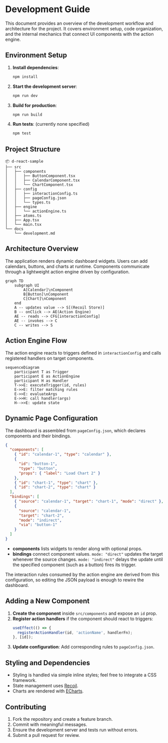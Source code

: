 # Development Guide

This document provides an overview of the development workflow and architecture for the project. It covers environment setup, code organization, and the internal mechanics that connect UI components with the action engine.

## Environment Setup

1. **Install dependencies**:
   ```bash
   npm install
   ```
2. **Start the development server**:
   ```bash
   npm run dev
   ```
3. **Build for production**:
   ```bash
   npm run build
   ```
4. **Run tests**: (currently none specified)
   ```bash
   npm test
   ```

## Project Structure

```
📦 d-react-sample
├── src
│   ├── components
│   │   ├── ButtonComponent.tsx
│   │   ├── CalendarComponent.tsx
│   │   └── ChartComponent.tsx
│   ├── config
│   │   ├── interactionConfig.ts
│   │   ├── pageConfig.json
│   │   └── types.ts
│   ├── engine
│   │   └── actionEngine.ts
│   ├── atoms.ts
│   ├── App.tsx
│   └── main.tsx
└── docs
    └── development.md
```

## Architecture Overview

The application renders dynamic dashboard widgets. Users can add calendars, buttons, and charts at runtime. Components communicate through a lightweight action engine driven by configuration.

```mermaid
graph TD
    subgraph UI
        A[Calendar]\nComponent
        B[Button]\nComponent
        C[Chart]\nComponent
    end
    A -- updates value --> S[(Recoil Store)]
    B -- onClick --> AE(Action Engine)
    AE -- reads --> CFG[interactionConfig]
    AE -- invokes --> C
    C -- writes --> S
```

## Action Engine Flow

The action engine reacts to triggers defined in `interactionConfig` and calls registered handlers on target components.

```mermaid
sequenceDiagram
    participant T as Trigger
    participant E as ActionEngine
    participant H as Handler
    T->>E: executeTrigger(id, rules)
    E->>E: filter matching rules
    E->>E: evaluateArgs
    E->>H: call handler(args)
    H-->>E: update state
```

## Dynamic Page Configuration

The dashboard is assembled from `pageConfig.json`, which declares components and their bindings.

```json
{
  "components": [
    { "id": "calendar-1", "type": "calendar" },
    {
      "id": "button-1",
      "type": "button",
      "props": { "label": "Load Chart 2" }
    },
    { "id": "chart-1", "type": "chart" },
    { "id": "chart-2", "type": "chart" }
  ],
  "bindings": [
    { "source": "calendar-1", "target": "chart-1", "mode": "direct" },
    {
      "source": "calendar-1",
      "target": "chart-2",
      "mode": "indirect",
      "via": "button-1"
    }
  ]
}
```

- **components** lists widgets to render along with optional props.
- **bindings** connect component values. `mode: "direct"` updates the target whenever the source changes. `mode: "indirect"` delays the update until the specified component (such as a button) fires its trigger.

The interaction rules consumed by the action engine are derived from this configuration, so editing the JSON payload is enough to rewire the dashboard.

## Adding a New Component

1. **Create the component** inside `src/components` and expose an `id` prop.
2. **Register action handlers** if the component should react to triggers:
   ```ts
   useEffect(() => {
     registerActionHandler(id, 'actionName', handlerFn);
   }, [id]);
   ```
3. **Update configuration**: Add corresponding rules to `pageConfig.json`.

## Styling and Dependencies

- Styling is handled via simple inline styles; feel free to integrate a CSS framework.
- State management uses [Recoil](https://recoiljs.org/).
- Charts are rendered with [ECharts](https://echarts.apache.org/).

## Contributing

1. Fork the repository and create a feature branch.
2. Commit with meaningful messages.
3. Ensure the development server and tests run without errors.
4. Submit a pull request for review.
